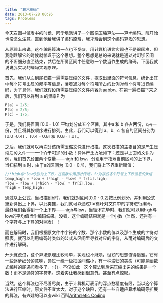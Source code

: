 ```yaml
---
title: "算术编码"
date: 2013-07-28 00:26
tags: Problems
---
```

今天在图书馆看书的时候，同学跟我讲了一个图像压缩算法——算术编码。刚开始也没怎么注意，直到他给我讲了编码原理，我才理会到这个编码算法的思想。

从原理上来说，这个编码算法一点也不复杂<!--more-->，用计算机语言实现也不是很困难，但我刚理解它的时候就惊叹于这个思想。整个思想是总的来说就是通过对0到1区间的不断细分直至结束，然后在所属区间中任意取一个数当作生成的编码。下面我就说说我实现的编码实现原理。

首先，我们从头到尾扫描一遍需要压缩的文件，提取出里面的符号信息，统计出其中每个符号出现的频率等信息，接着通过每个符号所占的比例对每个符号进行编码，为了具体，我们就假设所需要压缩的文件内容为aabbc。在第一遍扫描下来之后，我们可以得到 a 的频率P 为
```c 
P(a) = 2/5;
P(b) = 2/5;
P(c) = 1/5;
```

于是，我们将区间 [0.0 - 1.0] 平均划分成五个区间，其中a 和 b 各占两份，c占一份，并且将其按顺序进行排列。由此，我们可以得到 a、b、c 各自的区间分别为 [0.0 -0.4] 、[0.4 - 0.8] 和 [0.8 - 1.0] 。

之后，我们就可以再次对该所需压缩文件进行扫描。这次扫描的主要目的是产生压缩后的文件——一个介于0到1的小数！具体产生方法如下：还是以上面的文件为例，我们首先设置两个变量——high 和 low，分别用于指示当前区间的上下界，当扫描到 a 时，由于a的区间为 [0.0 - 0.4]，我们将上下界重新赋值：
```c 
//*high与*low分别为上下界，在函数中用指针传递，fr为存放各个符号上下界信息的数组
temp_high = *low + (*high - *low) * fr[i].high;
*low = *low + (*high - *low) * fr[i].low;
*high = temp_high;
```
通过以上公式，当扫描到b时，我们就对区间[0.0 - 0.2]按比例划分，并利用公式重新算出上下界，以此类推，我们就可以通过for循环对文件中的字符进行编码，最终我们会得到一个上下界——high与low，当循环完毕时，我们就可以用high与low的平均值当作编码结果。没错，这个编码结果就是一个小数（当然，还得有一个字符与上下界的对照表）！

而在解码时，我们根据原文件中字符的个数、那个小数的值以及那个生成的字符对照表，就可以利用编码时类似的公式从区间里寻找对应的字符，从而对编码后的文件进行解码。

开头就说过，这个算法原理比较简单，实现也不麻烦，但它的思想值得借鉴。它有一些逐步细分的意味，通过一级一级把区间缩小，有一种递归的美感（可能是函数式编程的尾递归看多了，:-)）。不仅如此，这个算法到后来压缩出来的结果是一个数！而不是通常的字符串。这着实让我感到很意外。甚至有点惊叹。

当然，这个算法也不尽善尽美，由于计算机可表示的浮点数精度有限，当以这个算法进行压缩时，原文件不宜太大。对于这个缺陷，还有一些自适应算术编码等扩展的算法，有兴趣的可以查wiki 百科[Arithmetic Coding](http://en.wikipedia.org/wiki/Arithmetic_coding)
